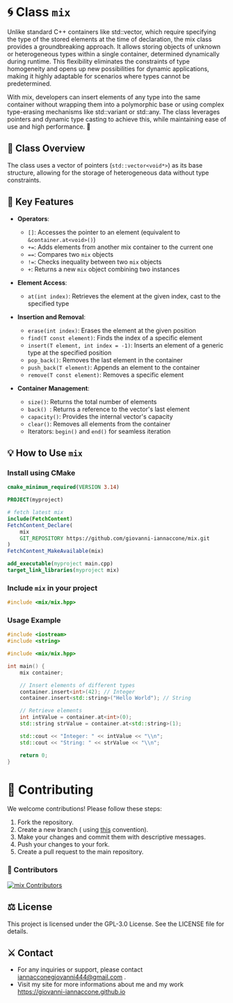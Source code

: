 # 🌀 Class `mix`

Unlike standard C++ containers like std::vector, which require specifying the type of the stored elements at the time of declaration, the mix class provides a groundbreaking approach. It allows storing objects of unknown or heterogeneous types within a single container, determined dynamically during runtime. This flexibility eliminates the constraints of type homogeneity and opens up new possibilities for dynamic applications, making it highly adaptable for scenarios where types cannot be predetermined.

With mix, developers can insert elements of any type into the same container without wrapping them into a polymorphic base or using complex type-erasing mechanisms like std::variant or std::any. The class leverages pointers and dynamic type casting to achieve this, while maintaining ease of use and high performance. 🌟

## 🧪 Class Overview
The class uses a vector of pointers (`std::vector<void*>`) as its base structure, allowing for the storage of heterogeneous data without type constraints.

## 🚀 Key Features
- **Operators**:
  - `[]`: Accesses the pointer to an element (equivalent to `&container.at<void>()`)
  - `+=`: Adds elements from another mix container to the current one
  - `==`: Compares two `mix` objects
  - `!=`: Checks inequality between two `mix` objects
  - `+`:  Returns a new `mix` object combining two instances

- **Element Access**:
  - `at(int index)`: Retrieves the element at the given index, cast to the specified type

- **Insertion and Removal**:
  - `erase(int index)`: Erases the element at the given position
  - `find(T const element)`: Finds the index of a specific element
  - `insert(T element, int index = -1)`: Inserts an element of a generic type at the specified position
  - `pop_back()`: Removes the last element in the container
  - `push_back(T element)`: Appends an element to the container
  - `remove(T const element)`: Removes a specific element

- **Container Management**:
  - `size()`: Returns the total number of elements
  - `back() `: Returns a reference to the vector's last element
  - `capacity()`: Provides the internal vector's capacity
  - `clear()`: Removes all elements from the container
  - Iterators: `begin()` and `end()` for seamless iteration

## 💡 How to Use `mix`

### Install using CMake
```cmake
cmake_minimum_required(VERSION 3.14)

PROJECT(myproject)

# fetch latest mix
include(FetchContent)
FetchContent_Declare(
    mix
    GIT_REPOSITORY https://github.com/giovanni-iannaccone/mix.git
)
FetchContent_MakeAvailable(mix)

add_executable(myproject main.cpp)
target_link_libraries(myproject mix)
```

### Include `mix` in your project
```cpp
#include <mix/mix.hpp>
```

### Usage Example
```cpp
#include <iostream>
#include <string>

#include <mix/mix.hpp>

int main() {
    mix container;

    // Insert elements of different types
    container.insert<int>(42); // Integer
    container.insert<std::string>("Hello World"); // String

    // Retrieve elements
    int intValue = container.at<int>(0);
    std::string strValue = container.at<std::string>(1);

    std::cout << "Integer: " << intValue << "\\n";
    std::cout << "String: " << strValue << "\\n";

    return 0;
}
```

# 🧩 Contributing
We welcome contributions! Please follow these steps:

1. Fork the repository.
2. Create a new branch ( using <a href="https://medium.com/@abhay.pixolo/naming-conventions-for-git-branches-a-cheatsheet-8549feca2534">this</a> convention).
3. Make your changes and commit them with descriptive messages.
4. Push your changes to your fork.
5. Create a pull request to the main repository.

### 🍃 Contributors
<a href="https://github.com/giovanni-iannaccone/mix/graphs/contributors">
  <img src="https://contrib.rocks/image?repo=giovanni-iannaccone/mix"  alt="mix Contributors"/>
</a>

## ⚖ License
This project is licensed under the GPL-3.0 License. See the LICENSE file for details.

## ⚔ Contact
- For any inquiries or support, please contact <a href="mailto:iannacconegiovanni444@gmail.com"> iannacconegiovanni444@gmail.com </a>.
- Visit my site for more informations about me and my work <a href="https://giovanni-iannaccone.gith
ub.io" target=”_blank” rel="noopener noreferrer"> https://giovanni-iannaccone.github.io </a>
